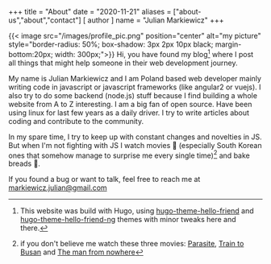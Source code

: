 +++
title = "About"
date = "2020-11-21"
aliases = ["about-us","about","contact"]
[ author ]
  name = "Julian Markiewicz"
+++

{{< image src="/images/profile_pic.png" position="center" alt="my picture" style="border-radius: 50%; box-shadow: 3px 2px 10px black; margin-bottom:20px; width: 300px;">}}
Hi, you have found my blog[^1] where I post all things that might help someone in their web development journey.

My name is Julian Markiewicz and I am Poland based web developer mainly writing code in javascript or javascript frameworks (like angular2 or vuejs). I also try to do some backend (node.js) stuff because I find building a whole website from A to Z interesting. I am a big fan of open source. Have been using linux for last few years as a daily driver. I try to write articles about coding and contribute to the community.

In my spare time, I try to keep up with constant changes and novelties in JS. But when I'm not fighting with JS I watch movies 🍿 (especially South Korean ones that somehow manage to surprise me every single time)[^2] and bake breads 🍞.

If you found a bug or want to talk, feel free to reach me at markiewicz.julian@gmail.com

[^1]: This website was build with Hugo, using [hugo-theme-hello-friend](https://github.com/rhazdon/hugo-theme-hello-friend-ng) and [hugo-theme-hello-friend-ng](https://github.com/panr/hugo-theme-hello-friend) themes with minor tweaks here and there.
[^2]: if you don't believe me watch these three movies: [Parasite](https://www.imdb.com/title/tt6751668/), [Train to Busan](https://www.imdb.com/title/tt5700672/) and [The man from nowhere](https://www.imdb.com/title/tt1527788/)
